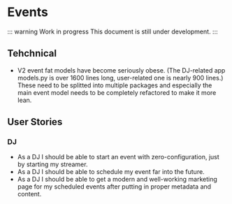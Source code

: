 # Events

::: warning Work in progress
This document is still under development.
:::

## Tehchnical

- V2 event fat models have become seriously obese. (The DJ-related app models.py is over 1600 lines long, user-related one is nearly 900 lines.) These need to be splitted into multiple packages and especially the main event model needs to be completely refactored to make it more lean.

## User Stories

### DJ

- As a DJ I should be able to start an event with zero-configuration, just by starting my streamer.
- As a DJ I should be able to schedule my event far into the future.
- As a DJ I should be able to get a modern and well-working marketing page for my scheduled events after putting in proper metadata and content.
